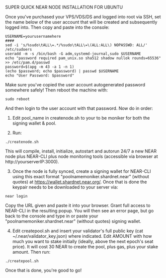 SUPER QUICK NEAR NODE INSTALLATION FOR UBUNTU

Once you've purchased your VPS/VDS/DS and logged into root via SSH, set the name below of the user account that will be created and subsequently 
logged into.  Then copy and paste into the console:

```
USERNAME=yourusernamehere
####
sed -i 's/%sudo\tALL\=.*/%sudo\tALL\=\(ALL:ALL\) NOPASSWD: ALL/' /etc/sudoers
useradd -m -s /bin/bash -G adm,systemd-journal,sudo $USERNAME
echo "password required pam_unix.so sha512 shadow nullok rounds=65536" >> /etc/pam.d/passwd
password=$(apg -m 43 -a 1 -n 1)
(echo $password; echo $password) | passwd $USERNAME
echo "User Password: $password"
```

Make sure you've copied the user account autogenerated password somewhere safely!  Then reboot the machine with:

```
sudo reboot
```

And then login to the user account with that password.  Now do in order:

1. Edit pool_name in createnode.sh to your to be moniker for both the signing wallet & pool.

2. Run:

```
./createnode.sh
```

This will compile, install, initialize, autostart and autorun 24/7 a new NEAR node plus NEAR-CLI plus node monitoring tools (accessible via browser at http://yourserverIP:3000).

3. Once the node is fully synced, create a signing wallet for NEAR-CLI using this exact format "poolnamemoniker.shardnet.near" (without quotes)
at https://wallet.shardnet.near.org/.  Once that is done the keypair needs to be downloaded to your server via:

```
near login
```

Copy the URL given and paste it into your browser.  Grant full access to NEAR-CLI in the resulting popup.  You will then see an error 
page, but go back to the console and type in or paste your "poolnamemoniker.shardnet.near" (without quotes) signing wallet.

4. Edit createpool.sh and insert your validator's full public key (cat ~/.near/validator_key.json) where indicated.  Edit AMOUNT 
with how much you want to stake initially (ideally, above the next epoch's seat price).  It will cost 30 NEAR to create the pool, plus 
gas, plus your stake amount.  Then run:

```
./createpool.sh
```

Once that is done, you're good to go!
